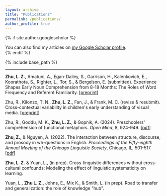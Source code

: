 ```yaml
---
layout: archive
title: "Publications"
permalink: /publications/
author_profile: true
---
```


{% if site.author.googlescholar %}
  <div class="wordwrap">You can also find my articles on <a href="{{site.author.googlescholar}}">my Google Scholar profile</a>.</div>
{% endif %}

{% include base_path %}

---

**Zhu, L. Z.**, Amatuni, A., Egan-Dailey, S., Garrison, H., Kalenkovich, E., Koorathota, S., Righter, L., Tor, S., & Bergelson, E. (submitted). Experience Shapes Early Noun Comprehension from 8-18 Months: The Roles of Word Frequency and Referent Familiarity. \[[preprint](https://doi.org/10.31234/osf.io/zchbj_v1)\]

Zhu, R., Kilonzo, T. N., **Zhu, L. Z.**, Fan, J., & Frank, M. C. (revise & resubmit). Cross-contextual variability in children's early understanding of visual media. \[[preprint](https://osf.io/preprints/psyarxiv/79xh5_v1)\]

Zhu, R., Goddu, M. K., **Zhu, L. Z.**, & Gopnik, A. (2024). Preschoolers' comprehension of functional metaphors. *Open Mind*, 8, 924-949. \[[pdf](https://doi.org/10.1162/opmi_a_00152)\]

**Zhu, Z.**, & Nguyen, A. (2022). The interaction between structure, discourse, and prosody in wh-questions in English. *Proceedings of the Fifty-eighth Annual Meeting of the Chicago Linguistic Society*, Chicago, IL, 501-517. \[[pdf](https://drive.google.com/file/d/17MWXLrz72w1COP-AIoTrAlYpLiVv9QAm/view)\]

**Zhu, L. Z.** & Yuan, L., (in prep). Cross-linguistic differences without cross-cultural confounds: Modeling the effect of linguistic systematicity on learning.

Yuan, L., **Zhu L. Z.**, Johns, E., Mix K., & Smith, L. (in prep). Road to transfer and generalization: the role of knowledge "hub".